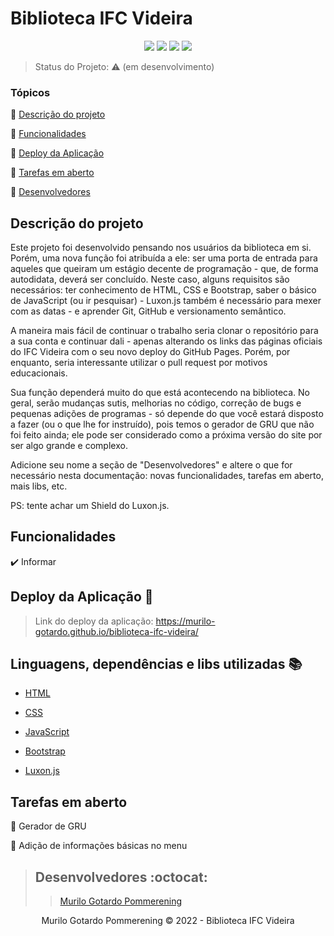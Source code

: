 <h1>Biblioteca IFC Videira</h1>

<p align="center">

<img src="https://img.shields.io/badge/html5-%23E34F26.svg?style=for-the-badge&logo=html5&logoColor=white"/>

<img src="https://img.shields.io/badge/CSS3-1572B6?style=for-the-badge&logo=css3&logoColor=white"/>

<img src="https://img.shields.io/badge/javascript-%23323330.svg?style=for-the-badge&logo=javascript&logoColor=%23F7DF1E"/>

<img src="https://img.shields.io/badge/Bootstrap-563D7C?style=for-the-badge&logo=bootstrap&logoColor=white"/>


> Status do Projeto: :warning: (em desenvolvimento)

### Tópicos

:small_blue_diamond: [Descrição do projeto](#descrição-do-projeto)

:small_blue_diamond: [Funcionalidades](#funcionalidades)

:small_blue_diamond: [Deploy da Aplicação](#deploy-da-aplicação-dash)

:small_blue_diamond: [Tarefas em aberto](#tarefas-em-aberto)

:small_blue_diamond: [Desenvolvedores](#desenvolvedores-octocat)

## Descrição do projeto

<p align = "justify">

 Este projeto foi desenvolvido pensando nos usuários da biblioteca em si. Porém, uma nova função foi atribuída a ele: ser uma porta de entrada para aqueles que queiram um estágio decente de programação - que, de forma autodidata, deverá ser concluído. Neste caso, alguns requisitos são necessários: ter conhecimento de HTML, CSS e Bootstrap, saber o básico de JavaScript (ou ir pesquisar) - Luxon.js também é necessário para mexer com as datas - e aprender Git, GitHub e versionamento semântico.

</p>

<p align = "justify">

A maneira mais fácil de continuar o trabalho seria clonar o repositório para a sua conta e continuar dali - apenas alterando os links das páginas oficiais do IFC Videira com o seu novo deploy do GitHub Pages. Porém, por enquanto, seria interessante utilizar o pull request por motivos educacionais.

</p>

<p align = "justify">

Sua função dependerá muito do que está acontecendo na biblioteca. No geral, serão mudanças sutis, melhorias no código, correção de bugs e pequenas adições de programas - só depende do que você estará disposto a fazer (ou o que lhe for instruído), pois temos o gerador de GRU que não foi feito ainda; ele pode ser considerado como a próxima versão do site por ser algo grande e complexo.

</p>

<p align = "justify">

Adicione seu nome a seção de "Desenvolvedores" e altere o que for necessário nesta documentação: novas funcionalidades, tarefas em aberto, mais libs, etc.

</p>

<p align = "justify">

PS: tente achar um Shield do Luxon.js.

</p>

## Funcionalidades

:heavy_check_mark: Informar

## Deploy da Aplicação :dash:

> Link do deploy da aplicação:  https://murilo-gotardo.github.io/biblioteca-ifc-videira/

## Linguagens, dependências e libs utilizadas :books:

- [HTML](https://developer.mozilla.org/pt-BR/docs/Web/HTML)

- [CSS](https://developer.mozilla.org/pt-BR/docs/Web/CSS)

- [JavaScript](https://developer.mozilla.org/pt-BR/docs/Web/JavaScript)

- [Bootstrap](https://getbootstrap.com)

- [Luxon.js](https://moment.github.io/luxon/#/)

## Tarefas em aberto

:memo: Gerador de GRU 

:memo: Adição de informações básicas no menu 

> ## Desenvolvedores :octocat:
>
>> [Murilo Gotardo Pommerening](https://github.com/Murilo-Gotardo)

<p align = "center">Murilo Gotardo Pommerening © 2022 - Biblioteca IFC Videira</p>

